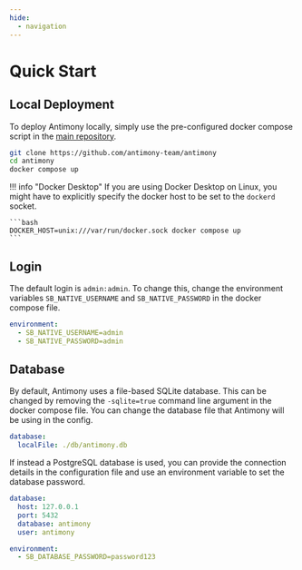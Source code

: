 ```yaml
---
hide:
  - navigation
---
```


# Quick Start

## Local Deployment

To deploy Antimony locally, simply use the pre-configured docker compose script in the [main repository](https://github.com/antimony-team/antimony).

```bash
git clone https://github.com/antimony-team/antimony
cd antimony
docker compose up
```

!!! info "Docker Desktop"
    If you are using Docker Desktop on Linux, you might have to explicitly specify the docker host to be set to the `dockerd` socket.

    ```bash
    DOCKER_HOST=unix:///var/run/docker.sock docker compose up
    ```

## Login

The default login is `admin:admin`. To change this, change the environment variables `SB_NATIVE_USERNAME` and `SB_NATIVE_PASSWORD` in the docker compose file.

```yaml title="docker-compose.yml"
environment:
  - SB_NATIVE_USERNAME=admin
  - SB_NATIVE_PASSWORD=admin
```

## Database

By default, Antimony uses a file-based SQLite database. This can be changed by removing the `-sqlite=true` command line argument in the docker compose file. You can change the database file that Antimony will be using in the config.

```yaml title="config.yml"
database:
  localFile: ./db/antimony.db
```

If instead a PostgreSQL database is used, you can provide the connection details in the configuration file and use an environment variable to set the database password. 

```yaml title="config.yml"
database:
  host: 127.0.0.1
  port: 5432
  database: antimony
  user: antimony
```

```yaml title="docker-compose.yml"
environment:
  - SB_DATABASE_PASSWORD=password123
```

